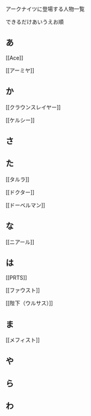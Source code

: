 アークナイツに登場する人物一覧

できるだけあいうえお順

## あ

[[Ace]]

[[アーミヤ]]

## か

[[クラウンスレイヤー]]

[[ケルシー]]

## さ

## た

[[タルラ]]

[[ドクター]]

[[ドーベルマン]]

## な

[[ニアール]]

## は

[[PRTS]]

[[ファウスト]]

[[陛下（ウルサス）]]

## ま

[[メフィスト]]

## や

## ら

## わ